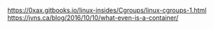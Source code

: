https://0xax.gitbooks.io/linux-insides/Cgroups/linux-cgroups-1.html
https://jvns.ca/blog/2016/10/10/what-even-is-a-container/